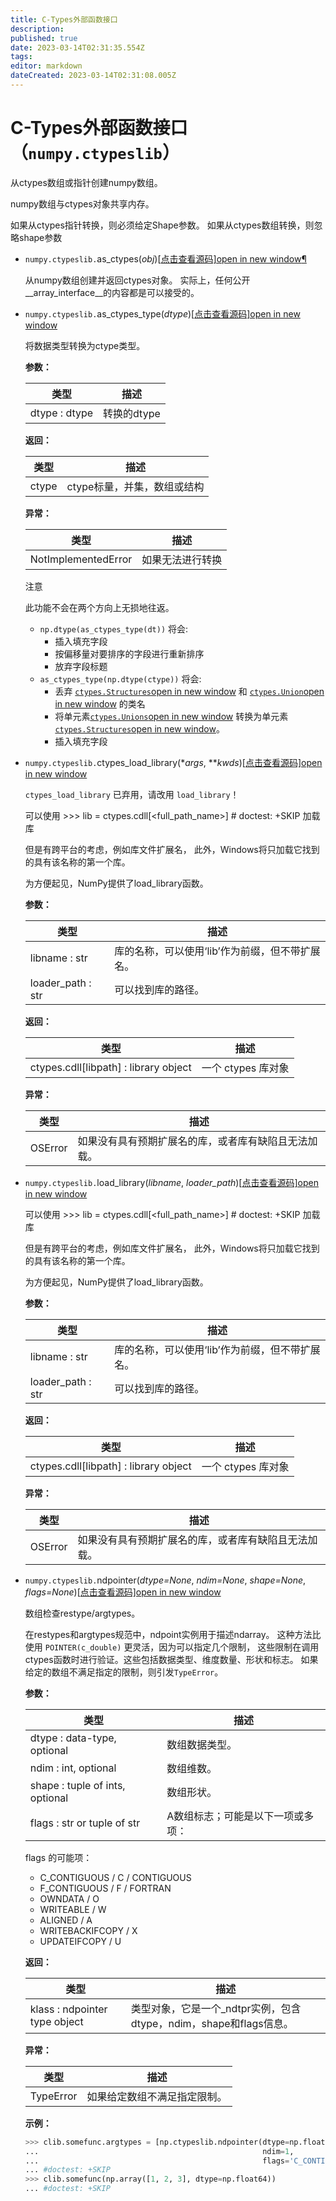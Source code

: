 ```yaml
---
title: C-Types外部函数接口
description: 
published: true
date: 2023-03-14T02:31:35.554Z
tags: 
editor: markdown
dateCreated: 2023-03-14T02:31:08.005Z
---
```


# C-Types外部函数接口（`numpy.ctypeslib`）

从ctypes数组或指针创建numpy数组。

numpy数组与ctypes对象共享内存。

如果从ctypes指针转换，则必须给定Shape参数。 如果从ctypes数组转换，则忽略shape参数

- `numpy.ctypeslib.`as_ctypes(*obj*)[[点击查看源码\]open in new window](https://github.com/numpy/numpy/blob/master/numpy/ctypeslib.py#L526-L541)[¶](https://www.numpy.org.cn/reference/routines/ctypeslib.html#numpy.ctypeslib.as_ctypes)

  从numpy数组创建并返回ctypes对象。 实际上，任何公开 __array_interface__的内容都是可以接受的。

- `numpy.ctypeslib.`as_ctypes_type(*dtype*)[[点击查看源码\]open in new window](https://github.com/numpy/numpy/blob/master/numpy/ctypeslib.py#L464-L502)

  将数据类型转换为ctype类型。

  **参数：**

  | 类型          | 描述        |
  | ------------- | ----------- |
  | dtype : dtype | 转换的dtype |

  **返回：**

  | 类型  | 描述                        |
  | ----- | --------------------------- |
  | ctype | ctype标量，并集，数组或结构 |

  **异常：**

  | 类型                | 描述             |
  | ------------------- | ---------------- |
  | NotImplementedError | 如果无法进行转换 |

  注意

  此功能不会在两个方向上无损地往返。

  - `np.dtype(as_ctypes_type(dt))` 将会:
    - 插入填充字段
    - 按偏移量对要排序的字段进行重新排序
    - 放弃字段标题
  - `as_ctypes_type(np.dtype(ctype))` 将会:
    - 丢弃 [`ctypes.Structures`open in new window](https://docs.python.org/dev/library/ctypes.html#ctypes.Structure) 和 [`ctypes.Union`open in new window](https://docs.python.org/dev/library/ctypes.html#ctypes.Union) 的类名
    - 将单元素[`ctypes.Unions`open in new window](https://docs.python.org/dev/library/ctypes.html#ctypes.Union) 转换为单元素 [`ctypes.Structures`open in new window](https://docs.python.org/dev/library/ctypes.html#ctypes.Structure)。
    - 插入填充字段

- `numpy.ctypeslib.`ctypes_load_library(**args*, ***kwds*)[[点击查看源码\]open in new window](https://github.com/numpy/numpy/blob/master/numpy/lib/utils.py#L98-L101)

  `ctypes_load_library` 已弃用，请改用 `load_library`！

  可以使用 >>> lib = ctypes.cdll[<full_path_name>] # doctest: +SKIP 加载库

  但是有跨平台的考虑，例如库文件扩展名， 此外，Windows将只加载它找到的具有该名称的第一个库。

  为方便起见，NumPy提供了load_library函数。

  **参数：**

  | 类型              | 描述                                            |
  | ----------------- | ----------------------------------------------- |
  | libname : str     | 库的名称，可以使用‘lib’作为前缀，但不带扩展名。 |
  | loader_path : str | 可以找到库的路径。                              |

  **返回：**

  | 类型                                  | 描述               |
  | ------------------------------------- | ------------------ |
  | ctypes.cdll[libpath] : library object | 一个 ctypes 库对象 |

  **异常：**

  | 类型    | 描述                                                 |
  | ------- | ---------------------------------------------------- |
  | OSError | 如果没有具有预期扩展名的库，或者库有缺陷且无法加载。 |

- `numpy.ctypeslib.`load_library(*libname*, *loader_path*)[[点击查看源码\]open in new window](https://github.com/numpy/numpy/blob/master/numpy/ctypeslib.py#L93-L157)

  可以使用 >>> lib = ctypes.cdll[<full_path_name>] # doctest: +SKIP 加载库

  但是有跨平台的考虑，例如库文件扩展名， 此外，Windows将只加载它找到的具有该名称的第一个库。

  为方便起见，NumPy提供了load_library函数。

  **参数：**

  | 类型              | 描述                                            |
  | ----------------- | ----------------------------------------------- |
  | libname : str     | 库的名称，可以使用‘lib’作为前缀，但不带扩展名。 |
  | loader_path : str | 可以找到库的路径。                              |

  **返回：**

  | 类型                                  | 描述               |
  | ------------------------------------- | ------------------ |
  | ctypes.cdll[libpath] : library object | 一个 ctypes 库对象 |

  **异常：**

  | 类型    | 描述                                                 |
  | ------- | ---------------------------------------------------- |
  | OSError | 如果没有具有预期扩展名的库，或者库有缺陷且无法加载。 |

- `numpy.ctypeslib.`ndpointer(*dtype=None*, *ndim=None*, *shape=None*, *flags=None*)[[点击查看源码\]open in new window](https://github.com/numpy/numpy/blob/master/numpy/ctypeslib.py#L231-L346)

  数组检查restype/argtypes。

  在restypes和argtypes规范中，ndpoint实例用于描述ndarray。 这种方法比使用 `POINTER(c_double)` 更灵活，因为可以指定几个限制， 这些限制在调用ctypes函数时进行验证。这些包括数据类型、维度数量、形状和标志。 如果给定的数组不满足指定的限制，则引发`TypeError`。

  **参数：**

  | 类型                            | 描述                              |
  | ------------------------------- | --------------------------------- |
  | dtype : data-type, optional     | 数组数据类型。                    |
  | ndim : int, optional            | 数组维数。                        |
  | shape : tuple of ints, optional | 数组形状。                        |
  | flags : str or tuple of str     | A数组标志；可能是以下一项或多项： |

  flags 的可能项：

  - C_CONTIGUOUS / C / CONTIGUOUS
  - F_CONTIGUOUS / F / FORTRAN
  - OWNDATA / O
  - WRITEABLE / W
  - ALIGNED / A
  - WRITEBACKIFCOPY / X
  - UPDATEIFCOPY / U

  **返回：**

  | 类型                          | 描述                                                         |
  | ----------------------------- | ------------------------------------------------------------ |
  | klass : ndpointer type object | 类型对象，它是一个_ndtpr实例，包含dtype，ndim，shape和flags信息。 |

  **异常：**

  | 类型      | 描述                         |
  | --------- | ---------------------------- |
  | TypeError | 如果给定数组不满足指定限制。 |

  **示例：**

  ```python
  >>> clib.somefunc.argtypes = [np.ctypeslib.ndpointer(dtype=np.float64,
  ...                                                  ndim=1,
  ...                                                  flags='C_CONTIGUOUS')]
  ... #doctest: +SKIP
  >>> clib.somefunc(np.array([1, 2, 3], dtype=np.float64))
  ... #doctest: +SKIP
  ```

